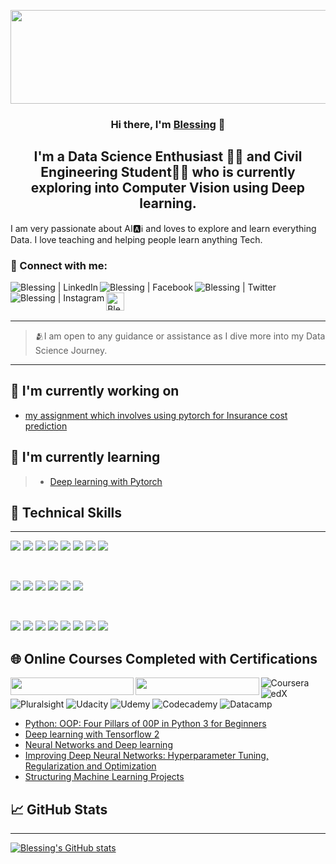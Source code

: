 <p align="center">
    <a href="https://dev.to/blessing988" target="_blank" rel="noreferrer"><img width="1358" height="150" src="https://user-images.githubusercontent.com/59713495/154967919-df3d8ddc-6947-415f-bfca-7b62e2bb0a45.png" alt="my banner"></a>
</p>

<h3 align="center">
Hi there, I'm <a href="https://dev.to/blessing988" target="_blank" rel="noreferrer">Blessing</a> 👋
</h3>

>
<h2 align="center">
I'm a Data Science Enthusiast 👨‍💻 and Civil Engineering Student👷‍♂️ who is currently exploring into 
Computer Vision using Deep learning.
</h2> 

I am very passionate about AI🅰️ℹ️ and loves to 
explore and learn everything Data. I love teaching and helping people learn anything Tech. 

### 🤝 Connect with me:

<a href="https://www.linkedin.com/in/blessing-agyei-kyem-b258121a8"><img align="left" src="https://img.shields.io/badge/linkedin-%230077B5.svg?style=for-the-badge&logo=linkedin&logoColor=white" alt="Blessing | LinkedIn" ></a>

<div>
<a href="https://www.facebook.com/renack.casera"><img align="left" src="https://img.shields.io/badge/Facebook-%231877F2.svg?style=for-the-badge&logo=Facebook&logoColor=white" alt="Blessing | Facebook"/></a>

<a href="https://twitter.com/KyemAgyei"><img align="left" src="https://img.shields.io/badge/TWITTER-%231DA1F2.svg?style=for-the-badge&logo=Twitter&logoColor=white" alt="Blessing | Twitter"></a>

<a href="https://www.instagram.com/blessing_aggyei_kyem"><img align="left" src="https://img.shields.io/badge/INSTAGRAM-%23E4405F.svg?style=for-the-badge&logo=Instagram&logoColor=white" alt="Blessing | Instagram"></a>

<a href="https://dev.to/blessing988"><img align="left" src="https://img.shields.io/badge/dev.to-0A0A0A?style=for-the-badge&logo=dev.to&logoColor=white" alt="Blessing | DEV" height="29px"></a>
</br>
</div>
</br>

***

>🫂I am open to any guidance or assistance as I dive more into my Data Science Journey.

***
## 🔭 I'm currently working on

- [my assignment which involves using pytorch for Insurance cost prediction](https://jovian.ai/learn/deep-learning-with-pytorch-zero-to-gans/assignment/assignment-2-train-your-first-model) 

## 🌱 I'm currently learning

> - [Deep learning with Pytorch](https://jovian.ai/learn/deep-learning-with-pytorch-zero-to-gans)


## 💼 Technical Skills
***

<!--- Code --->
![](https://img.shields.io/badge/Code-Python-informational?style=flat&logo=Python&color=003B57)
![](https://img.shields.io/badge/Code-HTML5-informational?style=flat&logo=HTML5&color=E34F26)
![](https://img.shields.io/badge/Code-PostgreSQL-informational?style=flat&logo=PostgreSQL&color=336791)
![](https://img.shields.io/badge/Code-MySQL-informational?style=flat&logo=mysql&color=000316)
![](https://img.shields.io/badge/Code-SQLite-informational?style=flat&logo=SQLite&color=003B57)
![](https://img.shields.io/badge/Code-JavaScript-informational?style=flat&logo=JavaScript&color=F7DF1E)
![](https://img.shields.io/badge/Code-MATLAB-informational?style=flat&logo=MATLAB&color=a86832)
![](https://img.shields.io/badge/Code-Octave-informational?style=flat&logo=octave&color=00FFFF)

</br>

<!--- Tools --->
![](https://img.shields.io/badge/Tools-Excel-informational?style=flat&logo=microsoft-excel&color=217346)
![](https://img.shields.io/badge/Tools-Git-informational?style=flat&logo=Git&color=F05032)
![](https://img.shields.io/badge/Tools-BITBUCKET-informational?style=flat&logo=bitbucket&color=%230047B3)
![](https://img.shields.io/badge/Tools-GitHub-informational?style=flat&logo=GitHub&color=181717)
![](https://img.shields.io/badge/Tools-ANACONDA-informational?style=flat&logo=anaconda&color=2344A833)
![](https://img.shields.io/badge/Tools-JUPYTER-informational?style=flat&logo=jupyter&color=a64f2d)

</br>

<!---Libraries--->
![](https://img.shields.io/badge/Libraries-NUMPY-informational?style=flat&logo=numpy&color=%23013243)
![](https://img.shields.io/badge/Libraries-PANDAS-informational?style=flat&logo=pandas&color=%23150458)
![](https://img.shields.io/badge/Libraries-MATPLOTLIB-yellowgreen)
![](https://img.shields.io/badge/Libraries-Sklearn-informational?style=flat&logo=scikit-learn&color=%23F7931E)
![](https://img.shields.io/badge/Libraries-PLOTLY-informational?style=flat&logo=plotly&color=%233F4F75)
![](https://img.shields.io/badge/Libraries-SCIPY-informational?style=flat&logo=scipy&color=%230C55A5)
![](https://img.shields.io/badge/Libraries-KERAS-informational?style=flat&logo=Keras&color=%23D00000)
![](https://img.shields.io/badge/Libraries-TENSORFLOW-informational?style=flat&logo=Tensorflow&color=%23FF6F00)



## 🌐 Online Courses Completed with Certifications


>


<div>
<img src="https://user-images.githubusercontent.com/59713495/155153494-fc4b9127-97f1-4f75-85ce-9b1d2eb48b29.png" align="left" width="197.29" height="28">

<img src="https://user-images.githubusercontent.com/59713495/155174271-667209c6-5141-49ba-965a-0ba522c798c2.png" align="left" width="197.29" height="28">

![Coursera](https://img.shields.io/badge/Coursera-%230056D2.svg?style=for-the-badge&logo=Coursera&logoColor=white)
![edX](https://img.shields.io/badge/edX-%2302262B.svg?style=for-the-badge&logo=edX&logoColor=white)
![Pluralsight](https://img.shields.io/badge/Pluralsight-EE3057?style=for-the-badge&logo=pluralsight&logoColor=white)
![Udacity](https://img.shields.io/badge/Udacity-grey?style=for-the-badge&logo=udacity&logoColor=15B8E6)
![Udemy](https://img.shields.io/badge/Udemy-A435F0?style=for-the-badge&logo=Udemy&logoColor=white)
![Codecademy](https://img.shields.io/badge/Codecademy-FFF0E5?style=for-the-badge&logo=codecademy&logoColor=1F243A)
![Datacamp](https://img.shields.io/badge/Datacamp-05192D?style=for-the-badge&logo=datacamp&logoColor=03E860)
</div>

- [Python: OOP: Four Pillars of 00P in Python 3 for Beginners](https://www.udemy.com/certificate/UC-d3f93ab5-3680-473f-abc2-6dc172166a8c/)
- [Deep learning with Tensorflow 2](https://learn.365datascience.com/certificates/CC-AE8147DE17/)
- [Neural Networks and Deep learning](https://www.coursera.org/account/accomplishments/verify/CBLCVHTSPFRA)
- [Improving Deep Neural Networks: Hyperparameter Tuning, Regularization and Optimization](https://www.coursera.org/account/accomplishments/verify/4K6T6RBM75G2)
- [Structuring Machine Learning Projects](https://www.coursera.org/account/accomplishments/verify/DFDHBC7LEVZX)

## 📈 GitHub Stats 

***

[![Blessing's GitHub stats](https://github-readme-stats.vercel.app/api?username=Blessing988&show_icons=true&theme=tokyonight)](https://github.com/Blessing988/github-readme-stats)











